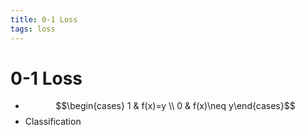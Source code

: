 ```yaml
---
title: 0-1 Loss
tags: loss
---
```


# 0-1 Loss
- $$\begin{cases} 1 & f(x)=y \\ 0 & f(x)\neq y\end{cases}$$
- Classification































































































